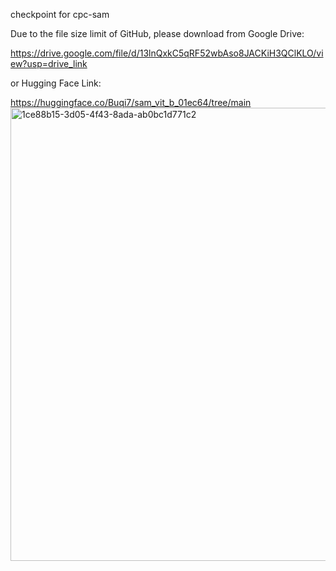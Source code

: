 checkpoint for cpc-sam

Due to the file size limit of GitHub, please download from Google Drive:

https://drive.google.com/file/d/13lnQxkC5qRF52wbAso8JACKiH3QClKLO/view?usp=drive_link




or Hugging Face Link:

https://huggingface.co/Buqi7/sam_vit_b_01ec64/tree/main
<img width="2653" height="725" alt="1ce88b15-3d05-4f43-8ada-ab0bc1d771c2" src="https://github.com/user-attachments/assets/b4de9de1-d10f-4b96-9c23-9fd1599bc1b2" />

